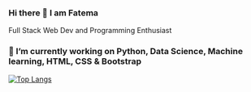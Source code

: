 ### Hi there 👋 I am Fatema 

Full Stack Web Dev and Programming Enthusiast

### 🔭 I’m currently working on Python, Data Science, Machine learning, HTML, CSS & Bootstrap 

 [![Top Langs](https://github-readme-stats.vercel.app/api/top-langs/?username=fatema110)](https://github.com/anurag/github-readme-stats)

<!--
[![Fatema's github stats](https://github-readme-stats.vercel.app/api?username=Fatema110&count_private=true&show_icons=true&theme=radical&hide_rank=false)](https://github.com/fatema110/github-readme-stats)
-->




<!-- BLOG-POST-LIST:START -->
<!-- BLOG-POST-LIST:END -->


<!--
**Fatema110/Fatema110** is a ✨ _special_ ✨ repository because its `README.md` (this file) appears on your GitHub profile.
Here are some ideas to get you started:
-->



<!--
- 👯 I’m looking to collaborate on ...
- 🤔 I’m looking for help with ...
- 💬 Ask me about ...
- 📫 How to reach me: ...
- 😄 Pronouns: ...
- ⚡ Fun fact: Love Reading Books
-->
